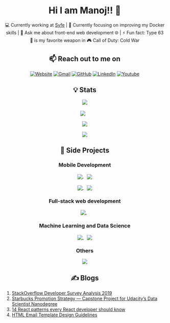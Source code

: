 <h1 align="center">
  Hi I am Manoj!! 👋
</h1>

<div align="center">
  💻 Currently working at <a href="https://www.linkedin.com/company/syfe/mycompany/">Syfe</a> | 🔭 Currently focusing on improving my Docker skills | 💬 Ask me about front-end web development 🌐 | ⚡ Fun fact: Type 63 🔫 is my favorite weapon in 🎮 Call of Duty: Cold War
</div>

<h2 align="center">
  📫 Reach out to me on 
</h2>

<p align="center">
  <a href="https://manojp1991.dev"><img src="https://img.icons8.com/bubbles/50/000000/web.png" alt="Website"/></a>
  <a href="mailto:candida.noronha18@gmail.com"><img src="https://img.icons8.com/bubbles/50/000000/gmail.png" alt="Gmail"/></a>
  <a href="https://github.com/MANOJPATRA1991"><img src="https://img.icons8.com/bubbles/50/000000/github.png" alt="GitHub"/></a>
  <a href="https://www.linkedin.com/in/manojpatra1/"><img src="https://img.icons8.com/bubbles/50/000000/linkedin.png" alt="LinkedIn"/></a>
  <a href="https://www.youtube.com/channel/UCWR0bOo0T8It8xIcTUz92mw"><img src="https://img.icons8.com/bubbles/50/000000/youtube.png" alt="Youtube"/></a>
</p>

<h2 align="center">
  💡 Stats
</h2>

<div align="center">
  <img align="center" src="https://github-profile-summary-cards.vercel.app/api/cards/profile-details?username=MANOJPATRA1991&theme=dracula" />
</div>

<br />

<div align="center">
  <a href="https://github.com/MANOJPATRA1991/github-readme-stats" style="padding-right: 12px;">
    <img align="center" src="https://github-readme-stats.vercel.app/api?username=MANOJPATRA1991&count_private=true&show_icons=true&theme=dracula" />
  </a>
</div>

<br />

<div align="center">
  <a href="https://github.com/MANOJPATRA1991/github-readme-stats">
    <img align="center" src="https://github-readme-stats.vercel.app/api/top-langs/?username=MANOJPATRA1991&langs_count=8&hide=jupyter%20notebook&layout=compact&card_width=445&theme=dracula" />
  </a>
</div>

<br />

<div align="center">
  <a href="https://github.com/MANOJPATRA1991/github-readme-stats">
    <img align="center" src="https://github-readme-stats.vercel.app/api/wakatime?layout=compact&theme=dracula" />
  </a>
</div>

<h2 align="center">
  🔨 Side Projects
</h2>


<h3 align="center">
  Mobile Development
</h3>

<div align="center">
  <a href="https://github.com/MANOJPATRA1991/food-delivery-app-react-native">
    <img align="center" src="https://github-readme-stats.vercel.app/api/pin/?username=MANOJPATRA1991&repo=food-delivery-app-react-native&theme=dracula" />
  </a>&ensp;
  <a href="https://github.com/MANOJPATRA1991/daily-exercise-app-flutter">
    <img align="center" src="https://github-readme-stats.vercel.app/api/pin/?username=MANOJPATRA1991&repo=daily-exercise-app-flutter&theme=dracula" />
  </a>
</div>
&nbsp;
<div align="center">
  <a href="https://github.com/MANOJPATRA1991/online-shop-app-flutter">
    <img align="center" src="https://github-readme-stats.vercel.app/api/pin/?username=MANOJPATRA1991&repo=online-shop-app-flutter&theme=dracula" />
  </a>&ensp;
  <a href="https://github.com/MANOJPATRA1991/movie-info-app-flutter">
    <img align="center" src="https://github-readme-stats.vercel.app/api/pin/?username=MANOJPATRA1991&repo=movie-info-app-flutter&theme=dracula" />
  </a>
</div>

<h3 align="center">
  Full-stack web development
</h3>

<div align="center">
  <a href="https://github.com/MANOJPATRA1991/graphql-typescript-demo">
    <img align="center" src="https://github-readme-stats.vercel.app/api/pin/?username=MANOJPATRA1991&repo=graphql-typescript-demo&theme=dracula" />
  </a>&ensp;
</div>

<h3 align="center">
  Machine Learning and Data Science
</h3>

<div align="center">
  <a href="https://github.com/MANOJPATRA1991/Machine-Learning-Engineer-Nanodegree">
    <img align="center" src="https://github-readme-stats.vercel.app/api/pin/?username=MANOJPATRA1991&repo=Machine-Learning-Engineer-Nanodegree&theme=dracula" />
  </a>&ensp;
  <a href="https://github.com/MANOJPATRA1991/data-scientist-nanodegree">
    <img align="center" src="https://github-readme-stats.vercel.app/api/pin/?username=MANOJPATRA1991&repo=data-scientist-nanodegree&theme=dracula" />
  </a>
</div>

<h3 align="center">
  Others
</h3>

<div align="center">
  <a href="https://github.com/MANOJPATRA1991/Data-Structures-and-Algorithms-in-Python">
    <img align="center" src="https://github-readme-stats.vercel.app/api/pin/?username=MANOJPATRA1991&repo=Data-Structures-and-Algorithms-in-Python&theme=dracula" />
  </a>
</div>

<h2 align="center">
  ✍️ Blogs
</h2>

1. [StackOverflow Developer Survey Analysis 2019](https://manojpatra.medium.com/stackoverflow-developer-survey-analysis-2019-cfbca09a088c)
2. [Starbucks Promotion Strategy — Capstone Project for Udacity’s Data Scientist Nanodegree](https://medium.com/swlh/starbucks-promotion-strategy-capstone-project-for-udacitys-data-scientist-nanodegree-12031f8e8d29)
3. [14 React patterns every React developer should know](https://www.linkedin.com/pulse/14-react-patterns-every-developer-should-know-manoj-kumar-patra/)
4. [HTML Email Template Design Guidelines](https://www.linkedin.com/pulse/html-email-template-design-guidelines-manoj-kumar-patra/)
